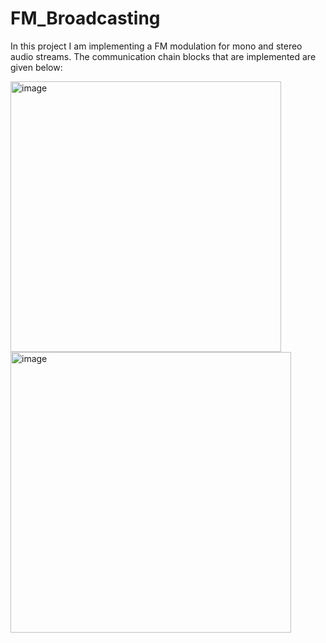 # **FM_Broadcasting**

In this project I am implementing a FM modulation for mono and stereo audio streams.
The communication chain blocks that are implemented are given below:

<img width="433" alt="image" src="https://user-images.githubusercontent.com/89732669/210272755-efd5b0da-2fab-486a-8df0-92ff155df73f.png">


<img width="449" alt="image" src="https://user-images.githubusercontent.com/89732669/210272702-52d77ea5-0558-4208-ba4a-35bce9ba9f9b.png">

